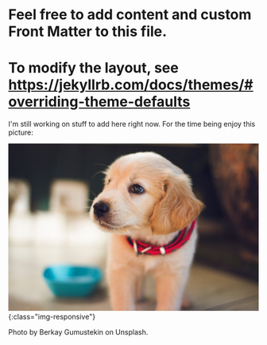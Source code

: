# Feel free to add content and custom Front Matter to this file.
# To modify the layout, see https://jekyllrb.com/docs/themes/#overriding-theme-defaults

I'm still working on stuff to add here right now. For the time being enjoy this picture:

![cute-puppy](/images/berkay-gumustekin-ngqyo2AYYnE-unsplash.jpg){:class="img-responsive"}

Photo by Berkay Gumustekin on Unsplash.
